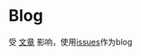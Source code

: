 # Blog
受 [文章](https://github.com/rainzhaojy/blogs/issues/1) 影响，使用[issues](https://github.com/xiaonaoer/xiaonaoer.github.io/issues)作为blog
